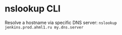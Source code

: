 # nslookup CLI

Resolve a hostname via specific DNS server: `nslookup jenkins.prod.ahml1.ru my.dns.server`
